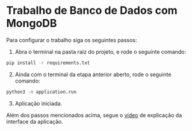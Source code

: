 # Trabalho de Banco de Dados com MongoDB

Para configurar o trabalho siga os seguintes passos:

1. Abra o terminal na pasta raiz do projeto, e rode o seguinte comando:
```sh
pip install -r requirements.txt
```
2. Ainda com o terminal da etapa anterior aberto, rode o seguinte comando:
```sh
python3 -m application.run
```
3. Aplicação iniciada.

Além dos passos mencionados acima, segue o [vídeo](https://youtu.be/7qhZRLuQgdg) de explicação da interface da aplicação.
